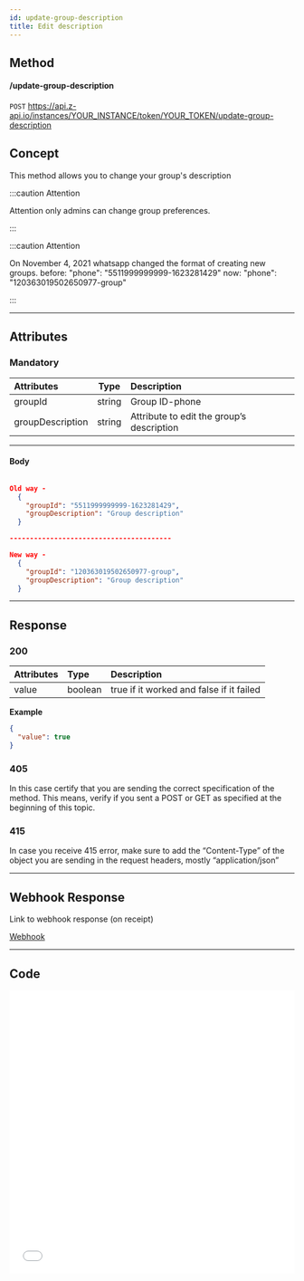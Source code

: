 ```yaml
---
id: update-group-description
title: Edit description 
---
```


## Method

#### /update-group-description

`POST` https://api.z-api.io/instances/YOUR_INSTANCE/token/YOUR_TOKEN/update-group-description

## Concept

This method allows you to change your group's description

:::caution Attention

Attention only admins can change group preferences.

:::

:::caution Attention

On November 4, 2021 whatsapp changed the format of creating new groups. before: "phone": "5511999999999-1623281429" now: "phone": "120363019502650977-group"

:::

---

## Attributes

### Mandatory

| Attributes       |  Type  | Description                                  |
| :--------------- | :----: | :----------------------------------------- |
| groupId          | string | Group ID-phone                           |
| groupDescription | string | Attribute to edit the group’s description |

---

#### Body

```json

Old way -
  {
    "groupId": "5511999999999-1623281429",
    "groupDescription": "Group description"
  }

----------------------------------------

New way -
  {
    "groupId": "120363019502650977-group",
    "groupDescription": "Group description"
  }

```

---

## Response

### 200

| Attributes| Type    | Description                                           |
| :-------- | :------ | :-------------------------------------------------- |
| value     | boolean | true if it worked and false if it failed |

**Example**

```json
{
  "value": true
}
```

### 405

In this case certify that you are sending the correct specification of the method. This means, verify if you sent a POST or GET as specified at the beginning of this topic.

### 415

In case you receive 415 error, make sure to add the “Content-Type” of the object you are sending in the request headers, mostly “application/json”

---

## Webhook Response

Link to webhook response (on receipt)

[Webhook](../webhooks/on-message-received#response)

---

## Code

<iframe src="//api.apiembed.com/?source=https://raw.githubusercontent.com/Z-API/z-api-docs/main/json-examples/update-group-description.json&targets=all" frameborder="0" scrolling="no" width="100%" height="500px" seamless></iframe>
